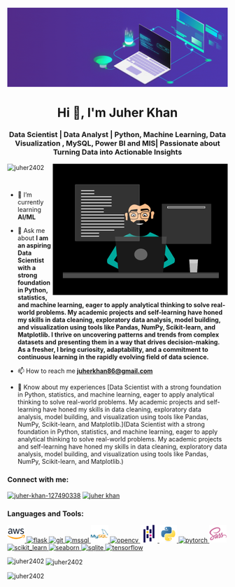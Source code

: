 ![logo](https://github.com/codewithkryptora/CodeWithKryptora/blob/main/header_gif.gif)

<h1 align="center">Hi 👋, I'm Juher Khan</h1>
<h3 align="center">Data Scientist | Data Analyst | Python, Machine Learning, Data Visualization , MySQL, Power BI and MIS| Passionate about Turning Data into Actionable Insights</h3>

<img align="right" alt="Kryptora" width="400" src="https://github.com/codewithkryptora/CodeWithKryptora/blob/main/programmer.gif">

<p align="left"> <img src="https://komarev.com/ghpvc/?username=juher2402&label=Profile%20views&color=0e75b6&style=flat" alt="juher2402" /> </p>

<p align="left"> <a href="https://twitter.com/" target="blank"><img src="https://img.shields.io/twitter/follow/?logo=twitter&style=for-the-badge" alt="" /></a> </p>

- 🌱 I’m currently learning **AI/ML**

- 💬 Ask me about **I am an aspiring Data Scientist with a strong foundation in Python, statistics, and machine learning, eager to apply analytical thinking to solve real-world problems. My academic projects and self-learning have honed my skills in data cleaning, exploratory data analysis, model building, and visualization using tools like Pandas, NumPy, Scikit-learn, and Matplotlib. I thrive on uncovering patterns and trends from complex datasets and presenting them in a way that drives decision-making. As a fresher, I bring curiosity, adaptability, and a commitment to continuous learning in the rapidly evolving field of data science.**

- 📫 How to reach me **juherkhan86@gmail.com**

- 📄 Know about my experiences [Data Scientist with a strong foundation in Python, statistics, and machine learning, eager to apply analytical thinking to solve real-world problems. My academic projects and self-learning have honed my skills in data cleaning, exploratory data analysis, model building, and visualization using tools like Pandas, NumPy, Scikit-learn, and Matplotlib.](Data Scientist with a strong foundation in Python, statistics, and machine learning, eager to apply analytical thinking to solve real-world problems. My academic projects and self-learning have honed my skills in data cleaning, exploratory data analysis, model building, and visualization using tools like Pandas, NumPy, Scikit-learn, and Matplotlib.)

<h3 align="left">Connect with me:</h3>
<p align="left">
<a href="https://linkedin.com/in/juher-khan-127490338" target="blank"><img align="center" src="https://raw.githubusercontent.com/rahuldkjain/github-profile-readme-generator/master/src/images/icons/Social/linked-in-alt.svg" alt="juher-khan-127490338" height="30" width="40" /></a>
<a href="https://kaggle.com/juher khan" target="blank"><img align="center" src="https://raw.githubusercontent.com/rahuldkjain/github-profile-readme-generator/master/src/images/icons/Social/kaggle.svg" alt="juher khan" height="30" width="40" /></a>
</p>

<h3 align="left">Languages and Tools:</h3>
<p align="left"> <a href="https://aws.amazon.com" target="_blank" rel="noreferrer"> <img src="https://raw.githubusercontent.com/devicons/devicon/master/icons/amazonwebservices/amazonwebservices-original-wordmark.svg" alt="aws" width="40" height="40"/> </a> <a href="https://flask.palletsprojects.com/" target="_blank" rel="noreferrer"> <img src="https://www.vectorlogo.zone/logos/pocoo_flask/pocoo_flask-icon.svg" alt="flask" width="40" height="40"/> </a> <a href="https://git-scm.com/" target="_blank" rel="noreferrer"> <img src="https://www.vectorlogo.zone/logos/git-scm/git-scm-icon.svg" alt="git" width="40" height="40"/> </a> <a href="https://www.microsoft.com/en-us/sql-server" target="_blank" rel="noreferrer"> <img src="https://www.svgrepo.com/show/303229/microsoft-sql-server-logo.svg" alt="mssql" width="40" height="40"/> </a> <a href="https://www.mysql.com/" target="_blank" rel="noreferrer"> <img src="https://raw.githubusercontent.com/devicons/devicon/master/icons/mysql/mysql-original-wordmark.svg" alt="mysql" width="40" height="40"/> </a> <a href="https://opencv.org/" target="_blank" rel="noreferrer"> <img src="https://www.vectorlogo.zone/logos/opencv/opencv-icon.svg" alt="opencv" width="40" height="40"/> </a> <a href="https://pandas.pydata.org/" target="_blank" rel="noreferrer"> <img src="https://raw.githubusercontent.com/devicons/devicon/2ae2a900d2f041da66e950e4d48052658d850630/icons/pandas/pandas-original.svg" alt="pandas" width="40" height="40"/> </a> <a href="https://www.python.org" target="_blank" rel="noreferrer"> <img src="https://raw.githubusercontent.com/devicons/devicon/master/icons/python/python-original.svg" alt="python" width="40" height="40"/> </a> <a href="https://pytorch.org/" target="_blank" rel="noreferrer"> <img src="https://www.vectorlogo.zone/logos/pytorch/pytorch-icon.svg" alt="pytorch" width="40" height="40"/> </a> <a href="https://sass-lang.com" target="_blank" rel="noreferrer"> <img src="https://raw.githubusercontent.com/devicons/devicon/master/icons/sass/sass-original.svg" alt="sass" width="40" height="40"/> </a> <a href="https://scikit-learn.org/" target="_blank" rel="noreferrer"> <img src="https://upload.wikimedia.org/wikipedia/commons/0/05/Scikit_learn_logo_small.svg" alt="scikit_learn" width="40" height="40"/> </a> <a href="https://seaborn.pydata.org/" target="_blank" rel="noreferrer"> <img src="https://seaborn.pydata.org/_images/logo-mark-lightbg.svg" alt="seaborn" width="40" height="40"/> </a> <a href="https://www.sqlite.org/" target="_blank" rel="noreferrer"> <img src="https://www.vectorlogo.zone/logos/sqlite/sqlite-icon.svg" alt="sqlite" width="40" height="40"/> </a> <a href="https://www.tensorflow.org" target="_blank" rel="noreferrer"> <img src="https://www.vectorlogo.zone/logos/tensorflow/tensorflow-icon.svg" alt="tensorflow" width="40" height="40"/> </a> </p>

<p><img align="left" src="https://github-readme-stats.vercel.app/api/top-langs?username=juher2402&show_icons=true&locale=en&layout=compact" alt="juher2402" /></p>

<p>&nbsp;<img align="center" src="https://github-readme-stats.vercel.app/api?username=juher2402&show_icons=true&locale=en" alt="juher2402" /></p>

<p><img align="center" src="https://github-readme-streak-stats.herokuapp.com/?user=juher2402&" alt="juher2402" /></p>

